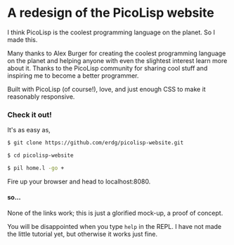# A redesign of the PicoLisp website
I think PicoLisp is the coolest programming language on the planet. So I made this. 

Many thanks to Alex Burger for creating the coolest programming language on the planet and helping anyone with even the slightest interest learn more about it. Thanks to the PicoLisp community for sharing cool stuff and inspiring me to become a better programmer.

Built with PicoLisp (of course!), love, and just enough CSS to make it reasonably responsive.


### Check it out!
It's as easy as,

```bash
$ git clone https://github.com/erdg/picolisp-website.git

$ cd picolisp-website

$ pil home.l -go +
```

Fire up your browser and head to localhost:8080. 


#### so...
None of the links work; this is just a glorified mock-up, a proof of concept.

You will be disappointed when you type `help` in the REPL. I have not made the little tutorial yet, but otherwise it works just fine.
